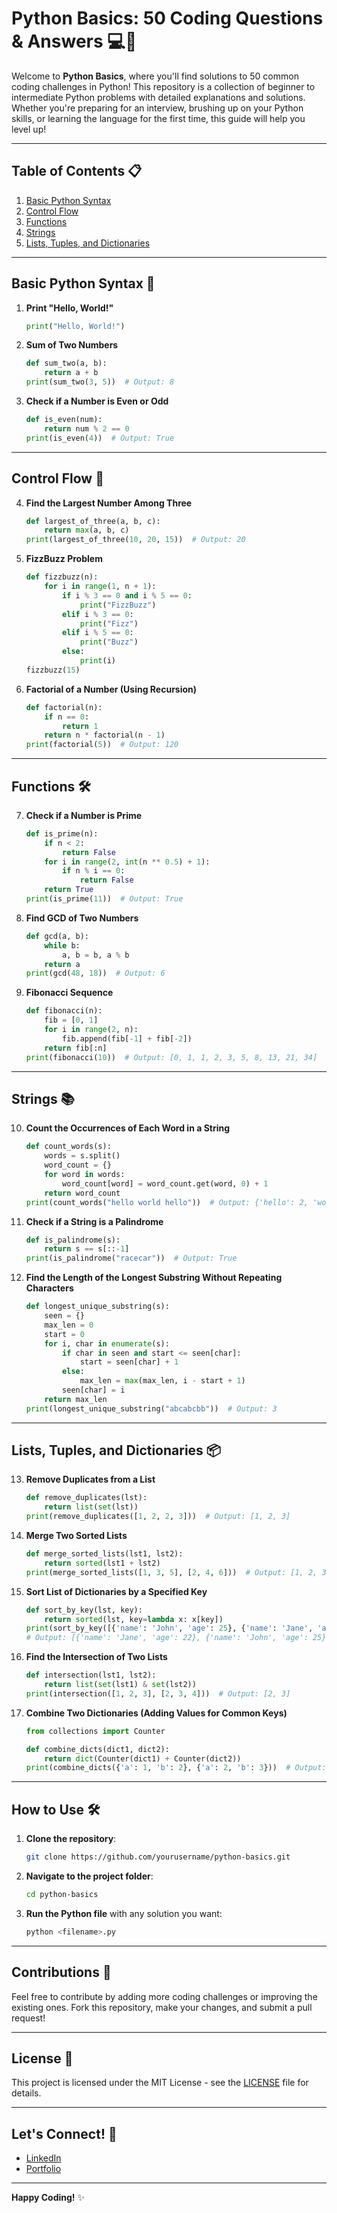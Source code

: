 # Python Basics: 50 Coding Questions & Answers 💻🐍

Welcome to **Python Basics**, where you'll find solutions to 50 common coding challenges in Python! This repository is a collection of beginner to intermediate Python problems with detailed explanations and solutions. Whether you're preparing for an interview, brushing up on your Python skills, or learning the language for the first time, this guide will help you level up!

---

## Table of Contents 📋

1. [Basic Python Syntax](#basic-python-syntax)
2. [Control Flow](#control-flow)
3. [Functions](#functions)
4. [Strings](#strings)
5. [Lists, Tuples, and Dictionaries](#lists-tuples-and-dictionaries)

---

## Basic Python Syntax 📝

1. **Print "Hello, World!"**
    ```python
    print("Hello, World!")
    ```

2. **Sum of Two Numbers**
    ```python
    def sum_two(a, b):
        return a + b
    print(sum_two(3, 5))  # Output: 8
    ```

3. **Check if a Number is Even or Odd**
    ```python
    def is_even(num):
        return num % 2 == 0
    print(is_even(4))  # Output: True
    ```

---

## Control Flow 🚦

4. **Find the Largest Number Among Three**
    ```python
    def largest_of_three(a, b, c):
        return max(a, b, c)
    print(largest_of_three(10, 20, 15))  # Output: 20
    ```

5. **FizzBuzz Problem**
    ```python
    def fizzbuzz(n):
        for i in range(1, n + 1):
            if i % 3 == 0 and i % 5 == 0:
                print("FizzBuzz")
            elif i % 3 == 0:
                print("Fizz")
            elif i % 5 == 0:
                print("Buzz")
            else:
                print(i)
    fizzbuzz(15)
    ```

6. **Factorial of a Number (Using Recursion)**
    ```python
    def factorial(n):
        if n == 0:
            return 1
        return n * factorial(n - 1)
    print(factorial(5))  # Output: 120
    ```

---

## Functions 🛠️

7. **Check if a Number is Prime**
    ```python
    def is_prime(n):
        if n < 2:
            return False
        for i in range(2, int(n ** 0.5) + 1):
            if n % i == 0:
                return False
        return True
    print(is_prime(11))  # Output: True
    ```

8. **Find GCD of Two Numbers**
    ```python
    def gcd(a, b):
        while b:
            a, b = b, a % b
        return a
    print(gcd(48, 18))  # Output: 6
    ```

9. **Fibonacci Sequence**
    ```python
    def fibonacci(n):
        fib = [0, 1]
        for i in range(2, n):
            fib.append(fib[-1] + fib[-2])
        return fib[:n]
    print(fibonacci(10))  # Output: [0, 1, 1, 2, 3, 5, 8, 13, 21, 34]
    ```

---

## Strings 📚

10. **Count the Occurrences of Each Word in a String**
    ```python
    def count_words(s):
        words = s.split()
        word_count = {}
        for word in words:
            word_count[word] = word_count.get(word, 0) + 1
        return word_count
    print(count_words("hello world hello"))  # Output: {'hello': 2, 'world': 1}
    ```

11. **Check if a String is a Palindrome**
    ```python
    def is_palindrome(s):
        return s == s[::-1]
    print(is_palindrome("racecar"))  # Output: True
    ```

12. **Find the Length of the Longest Substring Without Repeating Characters**
    ```python
    def longest_unique_substring(s):
        seen = {}
        max_len = 0
        start = 0
        for i, char in enumerate(s):
            if char in seen and start <= seen[char]:
                start = seen[char] + 1
            else:
                max_len = max(max_len, i - start + 1)
            seen[char] = i
        return max_len
    print(longest_unique_substring("abcabcbb"))  # Output: 3
    ```

---

## Lists, Tuples, and Dictionaries 📦

13. **Remove Duplicates from a List**
    ```python
    def remove_duplicates(lst):
        return list(set(lst))
    print(remove_duplicates([1, 2, 2, 3]))  # Output: [1, 2, 3]
    ```

14. **Merge Two Sorted Lists**
    ```python
    def merge_sorted_lists(lst1, lst2):
        return sorted(lst1 + lst2)
    print(merge_sorted_lists([1, 3, 5], [2, 4, 6]))  # Output: [1, 2, 3, 4, 5, 6]
    ```

15. **Sort List of Dictionaries by a Specified Key**
    ```python
    def sort_by_key(lst, key):
        return sorted(lst, key=lambda x: x[key])
    print(sort_by_key([{'name': 'John', 'age': 25}, {'name': 'Jane', 'age': 22}], 'age'))
    # Output: [{'name': 'Jane', 'age': 22}, {'name': 'John', 'age': 25}]
    ```

16. **Find the Intersection of Two Lists**
    ```python
    def intersection(lst1, lst2):
        return list(set(lst1) & set(lst2))
    print(intersection([1, 2, 3], [2, 3, 4]))  # Output: [2, 3]
    ```

17. **Combine Two Dictionaries (Adding Values for Common Keys)**
    ```python
    from collections import Counter

    def combine_dicts(dict1, dict2):
        return dict(Counter(dict1) + Counter(dict2))
    print(combine_dicts({'a': 1, 'b': 2}, {'a': 2, 'b': 3}))  # Output: {'a': 3, 'b': 5}
    ```

---

## How to Use 🛠️

1. **Clone the repository**:
    ```bash
    git clone https://github.com/yourusername/python-basics.git
    ```
2. **Navigate to the project folder**:
    ```bash
    cd python-basics
    ```
3. **Run the Python file** with any solution you want:
    ```bash
    python <filename>.py
    ```

---

## Contributions 🎯

Feel free to contribute by adding more coding challenges or improving the existing ones. Fork this repository, make your changes, and submit a pull request!

---

## License 📄

This project is licensed under the MIT License - see the [LICENSE](LICENSE) file for details.

---

## Let's Connect! 💬

- [LinkedIn](https://www.linkedin.com/in/yourprofile)
- [Portfolio](https://yourportfolio.com)

---

**Happy Coding!** ✨
